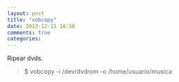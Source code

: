 ```yaml
---
layout: post
title: "vobcopy"
date: 2013-12-15 18:58
comments: true
categories: 
---
```

Ripear dvds.

>$ vobcopy -i /dev/dvdrom -o /home/usuario/musica 

